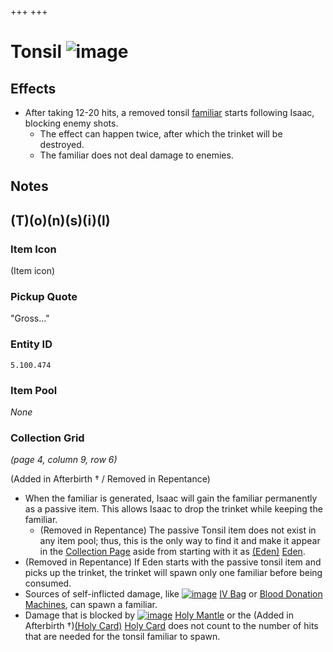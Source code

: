 +++
+++

 # Tonsil ![image](/image/Tonsil.png) 

Effects
---------


* After taking 12-20 hits, a removed tonsil [familiar](/wiki/Familiar "Familiar") starts following Isaac, blocking enemy shots.
	+ The effect can happen twice, after which the trinket will be destroyed.
	+ The familiar does not deal damage to enemies.



Notes
-------





(T)(o)(n)(s)(i)(l)
------------------



### Item Icon


(Item icon)


### Pickup Quote


"Gross..."


### Entity ID


`5.100.474`


### Item Pool


*None*


### Collection Grid


*(page 4, column 9, row 6)*


(Added in Afterbirth † / Removed in Repentance)
* When the familiar is generated, Isaac will gain the familiar permanently as a passive item. This allows Isaac to drop the trinket while keeping the familiar.
	+ (Removed in Repentance) The passive Tonsil item does not exist in any item pool; thus, this is the only way to find it and make it appear in the [Collection Page](/wiki/Collection_Page_(Afterbirth_%E2%80%A0)#Page_4 "Collection Page (Afterbirth †)") aside from starting with it as  [(Eden)](/wiki/Eden "Eden") [Eden](/wiki/Eden "Eden").
* (Removed in Repentance) If Eden starts with the passive tonsil item and picks up the trinket, the trinket will spawn only one familiar before being consumed.
* Sources of self-inflicted damage, like [![image](/image/IV_Bag.png)](/wiki/IV_Bag "IV Bag") [IV Bag](/wiki/IV_Bag "IV Bag") or [Blood Donation Machines](/wiki/Blood_Donation_Machine "Blood Donation Machine"), can spawn a familiar.
* Damage that is blocked by [![image](/image/Holy_Mantle.png)](/wiki/Holy_Mantle "Holy Mantle") [Holy Mantle](/wiki/Holy_Mantle "Holy Mantle") or the (Added in Afterbirth †)[(Holy Card)](/wiki/Holy_Card "Holy Card") [Holy Card](/wiki/Holy_Card "Holy Card") does not count to the number of hits that are needed for the tonsil familiar to spawn.


